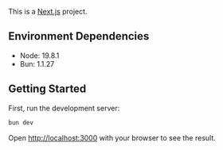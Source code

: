 This is a [Next.js](https://nextjs.org) project.

## Environment Dependencies

- Node: 19.8.1
- Bun: 1.1.27

## Getting Started

First, run the development server:

```bash
bun dev
```

Open [http://localhost:3000](http://localhost:3000) with your browser to see the result.
